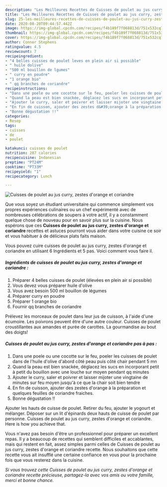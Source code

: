 ```yaml
---
description: "Les Meilleures Recettes de Cuisses de poulet au jus curry, zestes d&amp;#39;orange et coriandre"
title: "Les Meilleures Recettes de Cuisses de poulet au jus curry, zestes d&amp;#39;orange et coriandre"
slug: 25-les-meilleures-recettes-de-cuisses-de-poulet-au-jus-curry-zestes-d-and-39-orange-et-coriandre
date: 2020-08-20T09:44:57.442Z
image: https://img-global.cpcdn.com/recipes/f4b189f7f068813d/751x532cq70/cuisses-de-poulet-au-jus-curry-zestes-dorange-et-coriandre-photo-principale-de-la-recette.jpg
thumbnail: https://img-global.cpcdn.com/recipes/f4b189f7f068813d/751x532cq70/cuisses-de-poulet-au-jus-curry-zestes-dorange-et-coriandre-photo-principale-de-la-recette.jpg
cover: https://img-global.cpcdn.com/recipes/f4b189f7f068813d/751x532cq70/cuisses-de-poulet-au-jus-curry-zestes-dorange-et-coriandre-photo-principale-de-la-recette.jpg
author: Connor Stephens
ratingvalue: 4.5
reviewcount: 7
recipeingredient:
- "4 belles cuisses de poulet leves en plein air si possible"
- " huile dolive"
- "500 ml bouillon de lgumes"
- " curry en poudre"
- "1 orange bio"
- " qq branches de coriandre"
recipeinstructions:
- "Dans une poele ou une cocotte sur le feu, poeler les cuisses de poulet dans de l&#39;huile d&#39;olive d&#39;abord côté peau puis côté chair pendant 5 mn"
- "Quand la peau est bien snackée, déglacez les sucs en incorporant petit à petit du bouillon avec une louche sur moyen pendant qq minutes"
- "Ajouter le curry, saler et poivrer et laisser mijoter une vingtaine de minutes sur feu moyen jusqu&#39;à ce que la chair soit bien tendre"
- "En fin de cuisson, ajouter des zestes d&#39;orange à la préparation et quelques feuilles de coriandre fraiches."
- "Bonne dégustation !!"
categories:
- Resep
tags:
- cuisses
- de
- poulet

katakunci: cuisses de poulet 
nutrition: 287 calories
recipecuisine: Indonesian
preptime: "PT24M"
cooktime: "PT33M"
recipeyield: "1"
recipecategory: Lunch

---
```



![Cuisses de poulet au jus curry, zestes d&#39;orange et coriandre](https://img-global.cpcdn.com/recipes/f4b189f7f068813d/751x532cq70/cuisses-de-poulet-au-jus-curry-zestes-dorange-et-coriandre-photo-principale-de-la-recette.jpg)

Que vous soyez un étudiant universitaire qui commence simplement vos propres expériences culinaires ou un chef expérimenté avec de nombreuses célébrations de soupers à votre actif, il y a constamment quelque chose de nouveau pour en savoir plus sur la cuisine. Nous espérons que ces <strong> Cuisses de poulet au jus curry, zestes d&#39;orange et coriandre </strong> recettes et astuces pourront vous aider dans votre cuisine ce soir et vous habituer à de délicieux plats faits maison.

<!--inarticleads1-->

Vous pouvez cuire cuisses de poulet au jus curry, zestes d&#39;orange et coriandre en utilisant 6 Ingrédients et 5 pas. Voici comment vous faire il.

##### Ingrédients de cuisses de poulet au jus curry, zestes d&#39;orange et coriandre :

1. Préparer 4 belles cuisses de poulet (élevées en plein air si possible)
1. Vous devez vous préparer  huile d&#39;olive
1. Vous avez besoin 500 ml bouillon de légumes
1. Préparer  curry en poudre
1. Préparer 1 orange bio
1. Fournir  qq branches de coriandre


Prélevez les morceaux de poulet dans leur jus de cuisson, à l&#39;aide d&#39;une écumoire. Les poivrons peuvent être d&#39;une autre couleur. Cuisses de poulet croustillantes aux amandes et purée de carottes. La gourmandise au bout des doigts! 

<!--inarticleads2-->

##### Cuisses de poulet au jus curry, zestes d&#39;orange et coriandre pas à pas :

1. Dans une poele ou une cocotte sur le feu, poeler les cuisses de poulet dans de l&#39;huile d&#39;olive d&#39;abord côté peau puis côté chair pendant 5 mn
1. Quand la peau est bien snackée, déglacez les sucs en incorporant petit à petit du bouillon avec une louche sur moyen pendant qq minutes
1. Ajouter le curry, saler et poivrer et laisser mijoter une vingtaine de minutes sur feu moyen jusqu&#39;à ce que la chair soit bien tendre
1. En fin de cuisson, ajouter des zestes d&#39;orange à la préparation et quelques feuilles de coriandre fraiches.
1. Bonne dégustation !!


Ajouter les hauts de cuisse de poulet. Retirer du feu, ajouter le yogourt et mélanger. Déposer sur un lit d&#39;épinards deux hauts de cuisse de poulet par personne. Cuisses de poulet au jus curry, zestes d&#39;orange et coriandre. Here is how you achieve that. 

<!--inarticleads1-->

<p>
Vous n'avez pas besoin d'être un professionnel pour préparer un excellent repas. Il y a beaucoup de recettes qui semblent difficiles et accablantes, mais qui restent en fait, assez simples parmi celles de Cuisses de poulet au jus curry, zestes d&#39;orange et coriandre recette. Nous souhaitons que cette recette vous ait insufflé une certaine confiance en vous pour la prochaine fois que vous resterez dans la cuisine.
</p>

<p>
<i>Si vous trouvez cette Cuisses de poulet au jus curry, zestes d&#39;orange et coriandre recette précieuse, partagez-la avec vos amis ou votre famille, merci et bonne chance.</i>
</p>
